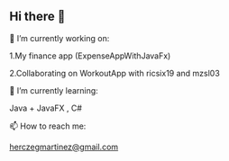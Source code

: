 ## Hi there 👋

🔭 I’m currently working on:

1.My finance app (ExpenseAppWithJavaFx)

2.Collaborating on WorkoutApp with ricsix19 and mzsl03

🌱 I’m currently learning:

Java + JavaFX , C#

📫 How to reach me:

herczegmartinez@gmail.com
